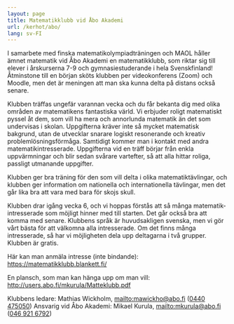 ```yaml
---
layout: page
title: Matematikklubb vid Åbo Akademi
url: /kerhot/abo/
lang: sv-FI
---
```


I samarbete med finska matematikolympiadträningen och MAOL håller ämnet matematik vid Åbo Akademi en matematik­klubb, som riktar sig till elever i årskurserna 7-9 och gymnasie­studerande i hela Svensk­finland! Åtminstone till en början sköts klubben per video­konferens (Zoom) och Moodle, men det är meningen att man ska kunna delta på distans också senare. 

Klubben träffas ungefär varannan vecka och du får bekanta dig med olika områden av matematikens fantastiska värld. Vi erbjuder roligt matematiskt pyssel åt dem, som vill ha mera och annorlunda matematik än det som undervisas i skolan. Uppgifterna kräver inte så mycket matematisk bakgrund, utan de utvecklar snarare logiskt resonerande och kreativ problem­lösnings­förmåga. Samtidigt kommer man i kontakt med andra matematikintresserade. Uppgifterna vid en träff börjar från enkla uppvärmningar och blir sedan svårare vartefter, så att alla hittar roliga, passligt utmanande uppgifter.

Klubben ger bra träning för den som vill delta i olika matematiktävlingar, och klubben ger information om nationella och internationella tävlingar, men det går lika bra att vara med bara för skojs skull. 

Klubben drar igång vecka 6, och vi hoppas förstås att så många matematik­intresserade som möjligt hinner med till starten. Det går också bra att komma med senare. Klubbens språk är huvudsakligen svenska, men vi gör vårt bästa för att välkomna alla intresserade. Om det finns många intresserade, så har vi möjligheten dela upp deltagarna i två grupper. Klubben är gratis.

Här kan man anmäla intresse (inte bindande): <https://matematikklubb.blankett.fi/>

En plansch, som man kan hänga upp om man vill: <http://users.abo.fi/mkurula/Matteklubb.pdf>

Klubbens ledare: Mathias Wickholm, <mailto:mawickho@abo.fi> ([0440 475050](tel:0440-475050))
Ansvarig vid Åbo Akademi: Mikael Kurula, <mailto:mkurula@abo.fi> ([046 921 6792](tel:046-921-6792))
